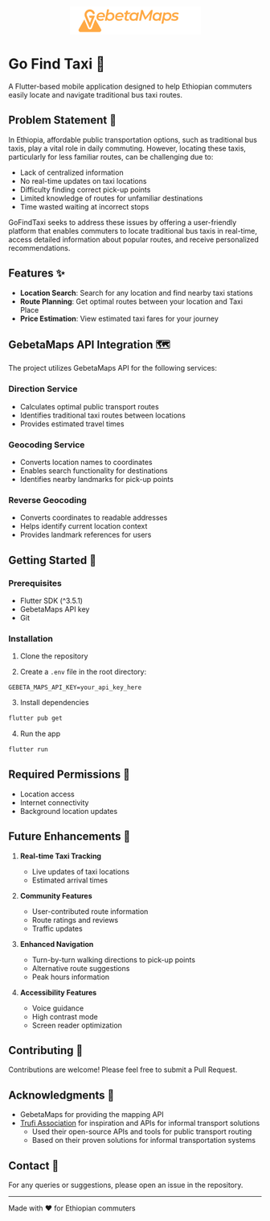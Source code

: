 <p align="center">
  <img src="assets-/g-wide.svg" alt="Go Find Taxi Logo" width="261" height="55"/>
</p>

# Go Find Taxi 🚕

A Flutter-based mobile application designed to help Ethiopian commuters easily locate and navigate traditional bus taxi routes.

## Problem Statement 🎯

In Ethiopia, affordable public transportation options, such as traditional bus taxis, play a vital role in daily commuting. However, locating these taxis, particularly for less familiar routes, can be challenging due to:

- Lack of centralized information
- No real-time updates on taxi locations
- Difficulty finding correct pick-up points
- Limited knowledge of routes for unfamiliar destinations
- Time wasted waiting at incorrect stops

GoFindTaxi seeks to address these issues by offering a user-friendly platform that enables commuters to locate traditional bus taxis in real-time, access detailed information about popular routes, and receive personalized recommendations.

## Features ✨

- **Location Search**: Search for any location and find nearby taxi stations
- **Route Planning**: Get optimal routes between your location and Taxi Place
- **Price Estimation**: View estimated taxi fares for your journey
## GebetaMaps API Integration 🗺️

The project utilizes GebetaMaps API for the following services:

### Direction Service
- Calculates optimal public transport routes
- Identifies traditional taxi routes between locations
- Provides estimated travel times

### Geocoding Service
- Converts location names to coordinates
- Enables search functionality for destinations
- Identifies nearby landmarks for pick-up points

### Reverse Geocoding
- Converts coordinates to readable addresses
- Helps identify current location context
- Provides landmark references for users

## Getting Started 🚀

### Prerequisites
- Flutter SDK (^3.5.1)
- GebetaMaps API key
- Git

### Installation

1. Clone the repository

2. Create a `.env` file in the root directory:
```
GEBETA_MAPS_API_KEY=your_api_key_here
```

3. Install dependencies
```bash
flutter pub get
```

4. Run the app
```bash
flutter run
```

## Required Permissions 📱

- Location access
- Internet connectivity
- Background location updates

## Future Enhancements 🔮

1. **Real-time Taxi Tracking**
   - Live updates of taxi locations
   - Estimated arrival times

2. **Community Features**
   - User-contributed route information
   - Route ratings and reviews
   - Traffic updates

3. **Enhanced Navigation**
   - Turn-by-turn walking directions to pick-up points
   - Alternative route suggestions
   - Peak hours information

4. **Accessibility Features**
   - Voice guidance
   - High contrast mode
   - Screen reader optimization

## Contributing 🤝

Contributions are welcome! Please feel free to submit a Pull Request.



## Acknowledgments 🙏

- GebetaMaps for providing the mapping API 
- [Trufi Association](https://trufi-association.org/#projects) for inspiration and APIs for informal transport solutions
  - Used their open-source APIs and tools for public transport routing
  - Based on their proven solutions for informal transportation systems

## Contact 📧

For any queries or suggestions, please open an issue in the repository.

---
Made with ❤️ for Ethiopian commuters
